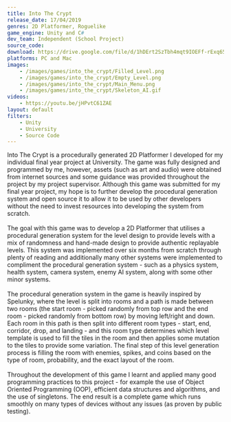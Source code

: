 ```yaml
---
title: Into The Crypt
release_date: 17/04/2019
genres: 2D Platformer, Roguelike
game_engine: Unity and C#
dev_team: Independent (School Project)
source_code: 
download: https://drive.google.com/file/d/1hDErt2SzTbh4mqt9IOEFf-rExq65xEQj/view?usp=sharing
platforms: PC and Mac
images: 
    - /images/games/into_the_crypt/Filled_Level.png
    - /images/games/into_the_crypt/Empty_Level.png
    - /images/games/into_the_crypt/Main_Menu.png
    - /images/games/into_the_crypt/Skeleton_AI.gif
videos:
    - https://youtu.be/jHPvtC61ZAE
layout: default
filters:
    - Unity
    - University
    - Source Code
---
```

Into The Crypt is a procedurally generated 2D Platformer I developed for my individual final year project at University. The game was fully designed and programmed by me, however, assets (such as art and audio) were obtained from internet sources and some guidance was provided throughout the project by my project supervisor. Although this game was submitted for my final year project, my hope is to further develop the procedural generation system and open source it to allow it to be used by other developers without the need to invest resources into developing the system from scratch.
<br><br>
The goal with this game was to develop a 2D Platformer that utilises a procedural generation system for the level design to provide levels with a mix of randomness and hand-made design to provide authentic replayable levels. This system was implemented over six months from scratch through plenty of reading and additionally many other systems were implemented to compliment the procedural generation system - such as a physics system, health system, camera system, enemy AI system, along with some other minor systems.
<br><br>
The procedural generation system in the game is heavily inspired by Spelunky, where the level is split into rooms and a path is made between two rooms (the start room - picked randomly from top row and the end room - picked randomly from bottom row) by moving left/right and down. Each room in this path is then split into different room types - start, end, corridor, drop, and landing - and this room type determines which level template is used to fill the tiles in the room 
and then applies some mutation to the tiles to provide some variation. The final step of this level generation process is filling the room with enemies, spikes, and coins based on the type of room, probability, and the exact layout of the room.
<br><br>
Throughout the development of this game I learnt and applied many good programming practices to this project - for example the use of Object Oriented Programming (OOP), efficient data structures and algorithms, and the use of singletons. The end result is a complete game which runs smoothly on many types of devices without any issues (as proven by public testing). 